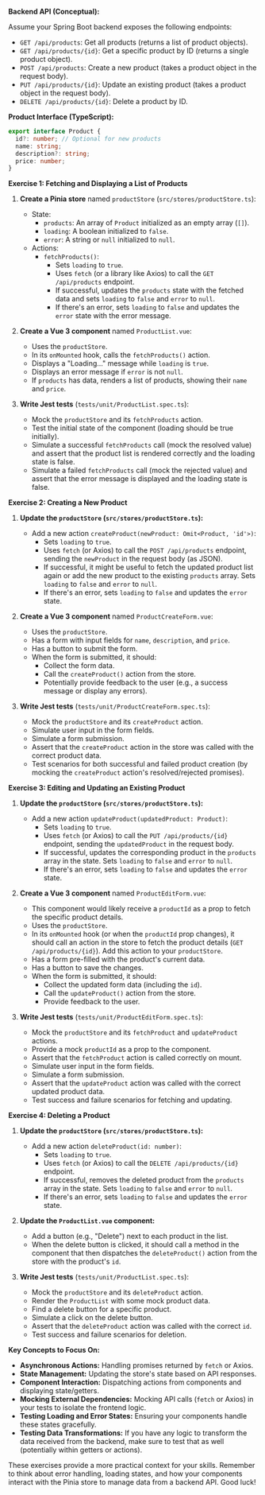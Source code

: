 **Backend API (Conceptual):**

Assume your Spring Boot backend exposes the following endpoints:

* `GET /api/products`: Get all products (returns a list of product objects).
* `GET /api/products/{id}`: Get a specific product by ID (returns a single product object).
* `POST /api/products`: Create a new product (takes a product object in the request body).
* `PUT /api/products/{id}`: Update an existing product (takes a product object in the request body).
* `DELETE /api/products/{id}`: Delete a product by ID.

**Product Interface (TypeScript):**

```typescript
export interface Product {
  id?: number; // Optional for new products
  name: string;
  description?: string;
  price: number;
}
```

**Exercise 1: Fetching and Displaying a List of Products**

1.  **Create a Pinia store** named `productStore` (`src/stores/productStore.ts`):
    * State:
        * `products`: An array of `Product` initialized as an empty array (`[]`).
        * `loading`: A boolean initialized to `false`.
        * `error`: A string or `null` initialized to `null`.
    * Actions:
        * `fetchProducts()`:
            * Sets `loading` to `true`.
            * Uses `fetch` (or a library like Axios) to call the `GET /api/products` endpoint.
            * If successful, updates the `products` state with the fetched data and sets `loading` to `false` and `error` to `null`.
            * If there's an error, sets `loading` to `false` and updates the `error` state with the error message.

2.  **Create a Vue 3 component** named `ProductList.vue`:
    * Uses the `productStore`.
    * In its `onMounted` hook, calls the `fetchProducts()` action.
    * Displays a "Loading..." message while `loading` is `true`.
    * Displays an error message if `error` is not `null`.
    * If `products` has data, renders a list of products, showing their `name` and `price`.

3.  **Write Jest tests** (`tests/unit/ProductList.spec.ts`):
    * Mock the `productStore` and its `fetchProducts` action.
    * Test the initial state of the component (loading should be true initially).
    * Simulate a successful `fetchProducts` call (mock the resolved value) and assert that the product list is rendered correctly and the loading state is false.
    * Simulate a failed `fetchProducts` call (mock the rejected value) and assert that the error message is displayed and the loading state is false.

**Exercise 2: Creating a New Product**

1.  **Update the `productStore` (`src/stores/productStore.ts`):**
    * Add a new action `createProduct(newProduct: Omit<Product, 'id'>)`:
        * Sets `loading` to `true`.
        * Uses `fetch` (or Axios) to call the `POST /api/products` endpoint, sending the `newProduct` in the request body (as JSON).
        * If successful, it might be useful to fetch the updated product list again or add the new product to the existing `products` array. Sets `loading` to `false` and `error` to `null`.
        * If there's an error, sets `loading` to `false` and updates the `error` state.

2.  **Create a Vue 3 component** named `ProductCreateForm.vue`:
    * Uses the `productStore`.
    * Has a form with input fields for `name`, `description`, and `price`.
    * Has a button to submit the form.
    * When the form is submitted, it should:
        * Collect the form data.
        * Call the `createProduct()` action from the store.
        * Potentially provide feedback to the user (e.g., a success message or display any errors).

3.  **Write Jest tests** (`tests/unit/ProductCreateForm.spec.ts`):
    * Mock the `productStore` and its `createProduct` action.
    * Simulate user input in the form fields.
    * Simulate a form submission.
    * Assert that the `createProduct` action in the store was called with the correct product data.
    * Test scenarios for both successful and failed product creation (by mocking the `createProduct` action's resolved/rejected promises).

**Exercise 3: Editing and Updating an Existing Product**

1.  **Update the `productStore` (`src/stores/productStore.ts`):**
    * Add a new action `updateProduct(updatedProduct: Product)`:
        * Sets `loading` to `true`.
        * Uses `fetch` (or Axios) to call the `PUT /api/products/{id}` endpoint, sending the `updatedProduct` in the request body.
        * If successful, updates the corresponding product in the `products` array in the state. Sets `loading` to `false` and `error` to `null`.
        * If there's an error, sets `loading` to `false` and updates the `error` state.

2.  **Create a Vue 3 component** named `ProductEditForm.vue`:
    * This component would likely receive a `productId` as a prop to fetch the specific product details.
    * Uses the `productStore`.
    * In its `onMounted` hook (or when the `productId` prop changes), it should call an action in the store to fetch the product details (`GET /api/products/{id}`). Add this action to your `productStore`.
    * Has a form pre-filled with the product's current data.
    * Has a button to save the changes.
    * When the form is submitted, it should:
        * Collect the updated form data (including the `id`).
        * Call the `updateProduct()` action from the store.
        * Provide feedback to the user.

3.  **Write Jest tests** (`tests/unit/ProductEditForm.spec.ts`):
    * Mock the `productStore` and its `fetchProduct` and `updateProduct` actions.
    * Provide a mock `productId` as a prop to the component.
    * Assert that the `fetchProduct` action is called correctly on mount.
    * Simulate user input in the form fields.
    * Simulate a form submission.
    * Assert that the `updateProduct` action was called with the correct updated product data.
    * Test success and failure scenarios for fetching and updating.

**Exercise 4: Deleting a Product**

1.  **Update the `productStore` (`src/stores/productStore.ts`):**
    * Add a new action `deleteProduct(id: number)`:
        * Sets `loading` to `true`.
        * Uses `fetch` (or Axios) to call the `DELETE /api/products/{id}` endpoint.
        * If successful, removes the deleted product from the `products` array in the state. Sets `loading` to `false` and `error` to `null`.
        * If there's an error, sets `loading` to `false` and updates the `error` state.

2.  **Update the `ProductList.vue` component:**
    * Add a button (e.g., "Delete") next to each product in the list.
    * When the delete button is clicked, it should call a method in the component that then dispatches the `deleteProduct()` action from the store with the product's `id`.

3.  **Write Jest tests** (`tests/unit/ProductList.spec.ts`):
    * Mock the `productStore` and its `deleteProduct` action.
    * Render the `ProductList` with some mock product data.
    * Find a delete button for a specific product.
    * Simulate a click on the delete button.
    * Assert that the `deleteProduct` action was called with the correct `id`.
    * Test success and failure scenarios for deletion.

**Key Concepts to Focus On:**

* **Asynchronous Actions:** Handling promises returned by `fetch` or Axios.
* **State Management:** Updating the store's state based on API responses.
* **Component Interaction:** Dispatching actions from components and displaying state/getters.
* **Mocking External Dependencies:** Mocking API calls (`fetch` or Axios) in your tests to isolate the frontend logic.
* **Testing Loading and Error States:** Ensuring your components handle these states gracefully.
* **Testing Data Transformations:** If you have any logic to transform the data received from the backend, make sure to test that as well (potentially within getters or actions).

These exercises provide a more practical context for your skills. Remember to think about error handling, loading states, and how your components interact with the Pinia store to manage data from a backend API. Good luck!